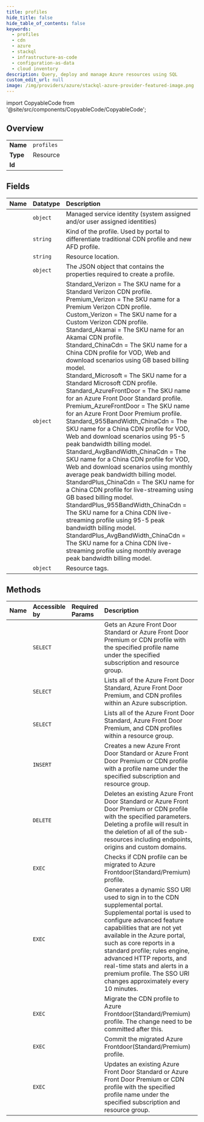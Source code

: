 ```yaml
---
title: profiles
hide_title: false
hide_table_of_contents: false
keywords:
  - profiles
  - cdn
  - azure    
  - stackql
  - infrastructure-as-code
  - configuration-as-data
  - cloud inventory
description: Query, deploy and manage Azure resources using SQL
custom_edit_url: null
image: /img/providers/azure/stackql-azure-provider-featured-image.png
---
```


import CopyableCode from '@site/src/components/CopyableCode/CopyableCode';




## Overview
<table><tbody>
<tr><td><b>Name</b></td><td><code>profiles</code></td></tr>
<tr><td><b>Type</b></td><td>Resource</td></tr>
<tr><td><b>Id</b></td><td><CopyableCode code="azure.cdn.profiles" /></td></tr>
</tbody></table>

## Fields
| Name | Datatype | Description |
|:-----|:---------|:------------|
| <CopyableCode code="identity" /> | `object` | Managed service identity (system assigned and/or user assigned identities) |
| <CopyableCode code="kind" /> | `string` | Kind of the profile. Used by portal to differentiate traditional CDN profile and new AFD profile. |
| <CopyableCode code="location" /> | `string` | Resource location. |
| <CopyableCode code="properties" /> | `object` | The JSON object that contains the properties required to create a profile. |
| <CopyableCode code="sku" /> | `object` | Standard_Verizon = The SKU name for a Standard Verizon CDN profile.<br />Premium_Verizon = The SKU name for a Premium Verizon CDN profile.<br />Custom_Verizon = The SKU name for a Custom Verizon CDN profile.<br />Standard_Akamai = The SKU name for an Akamai CDN profile.<br />Standard_ChinaCdn = The SKU name for a China CDN profile for VOD, Web and download scenarios using GB based billing model.<br />Standard_Microsoft = The SKU name for a Standard Microsoft CDN profile.<br />Standard_AzureFrontDoor =  The SKU name for an Azure Front Door Standard profile.<br />Premium_AzureFrontDoor = The SKU name for an Azure Front Door Premium profile.<br />Standard_955BandWidth_ChinaCdn = The SKU name for a China CDN profile for VOD, Web and download scenarios using 95-5 peak bandwidth billing model.<br />Standard_AvgBandWidth_ChinaCdn = The SKU name for a China CDN profile for VOD, Web and download scenarios using monthly average peak bandwidth billing model.<br />StandardPlus_ChinaCdn = The SKU name for a China CDN profile for live-streaming using GB based billing model.<br />StandardPlus_955BandWidth_ChinaCdn = The SKU name for a China CDN live-streaming profile using 95-5 peak bandwidth billing model.<br />StandardPlus_AvgBandWidth_ChinaCdn = The SKU name for a China CDN live-streaming profile using monthly average peak bandwidth billing model.<br /> |
| <CopyableCode code="tags" /> | `object` | Resource tags. |
## Methods
| Name | Accessible by | Required Params | Description |
|:-----|:--------------|:----------------|:------------|
| <CopyableCode code="get" /> | `SELECT` | <CopyableCode code="profileName, resourceGroupName, subscriptionId" /> | Gets an Azure Front Door Standard or Azure Front Door Premium or CDN profile with the specified profile name under the specified subscription and resource group. |
| <CopyableCode code="list" /> | `SELECT` | <CopyableCode code="subscriptionId" /> | Lists all of the Azure Front Door Standard, Azure Front Door Premium, and CDN profiles within an Azure subscription. |
| <CopyableCode code="list_by_resource_group" /> | `SELECT` | <CopyableCode code="resourceGroupName, subscriptionId" /> | Lists all of the Azure Front Door Standard, Azure Front Door Premium, and CDN profiles within a resource group. |
| <CopyableCode code="create" /> | `INSERT` | <CopyableCode code="profileName, resourceGroupName, subscriptionId, data__sku" /> | Creates a new Azure Front Door Standard or Azure Front Door Premium or CDN profile with a profile name under the specified subscription and resource group. |
| <CopyableCode code="delete" /> | `DELETE` | <CopyableCode code="profileName, resourceGroupName, subscriptionId" /> | Deletes an existing  Azure Front Door Standard or Azure Front Door Premium or CDN profile with the specified parameters. Deleting a profile will result in the deletion of all of the sub-resources including endpoints, origins and custom domains. |
| <CopyableCode code="can_migrate" /> | `EXEC` | <CopyableCode code="resourceGroupName, subscriptionId, data__classicResourceReference" /> | Checks if CDN profile can be migrated to Azure Frontdoor(Standard/Premium) profile. |
| <CopyableCode code="generate_sso_uri" /> | `EXEC` | <CopyableCode code="profileName, resourceGroupName, subscriptionId" /> | Generates a dynamic SSO URI used to sign in to the CDN supplemental portal. Supplemental portal is used to configure advanced feature capabilities that are not yet available in the Azure portal, such as core reports in a standard profile; rules engine, advanced HTTP reports, and real-time stats and alerts in a premium profile. The SSO URI changes approximately every 10 minutes. |
| <CopyableCode code="migrate" /> | `EXEC` | <CopyableCode code="resourceGroupName, subscriptionId, data__classicResourceReference, data__profileName, data__sku" /> | Migrate the CDN profile to Azure Frontdoor(Standard/Premium) profile. The change need to be committed after this. |
| <CopyableCode code="migration_commit" /> | `EXEC` | <CopyableCode code="profileName, resourceGroupName, subscriptionId" /> | Commit the migrated Azure Frontdoor(Standard/Premium) profile. |
| <CopyableCode code="update" /> | `EXEC` | <CopyableCode code="profileName, resourceGroupName, subscriptionId" /> | Updates an existing Azure Front Door Standard or Azure Front Door Premium or CDN profile with the specified profile name under the specified subscription and resource group. |
